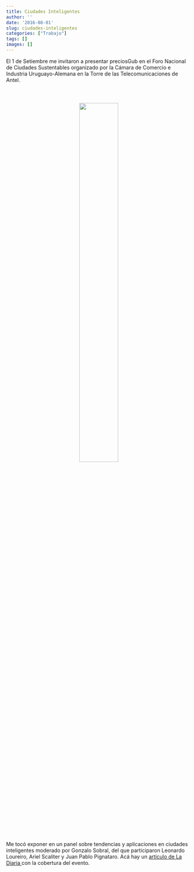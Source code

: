 ```yaml
---
title: Ciudades Inteligentes
author: ''
date: '2016-08-01'
slug: ciudades-inteligentes
categories: ["Trabajo"]
tags: []
images: []
---
```




El 1 de Setiembre me invitaron a presentar preciosGub en el Foro Nacional de Ciudades Sustentables organizado por la Cámara de Comercio e Industria Uruguayo-Alemana en la Torre de las Telecomunicaciones de Antel.

<div style="text-align: center; padding: 40px">
<img class="static-image" 
      style="width: 50%; height: auto;"
     src="/posts/2016-08-12-ciudades-inteligentes_files/ciudades_inteligentes.jpg" />
</div>

Me tocó exponer en un panel sobre tendencias y aplicaciones en ciudades inteligentes moderado por Gonzalo Sobral, del que participaron Leonardo Loureiro, Ariel Scaliter y Juan Pablo Pignataro. Acá hay un <a href="https://ladiaria.com.uy/articulo/2016/9/farmakon/">artículo de La Diaria </a>con la cobertura del evento.


